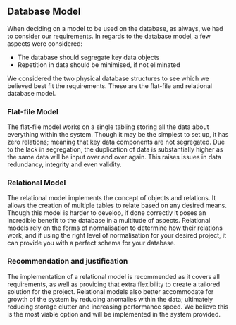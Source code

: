 ## Database Model

When deciding on a model to be used on the database, as always, we had to consider our requirements. In regards to the database model, a few aspects were considered:

* The database should segregate key data objects
* Repetition in data should be minimised, if not eliminated

We considered the two physical database structures to see which we believed best fit the requirements. These are the flat-file and relational database model.

### Flat-file Model

The flat-file model works on a single tabling storing all the data about everything within the system. Though it may be the simplest to set up, it has zero relations; meaning that key data components are not segregated. Due to the lack in segregation, the duplication of data is substantially higher as the same data will be input over and over again. This raises issues in data redundancy, integrity and even validity.

### Relational Model

The relational model implements the concept of objects and relations. It allows the creation of multiple tables to relate based on any desired means. Though this model is harder to develop, if done correctly it poses an incredible benefit to the database in a multitude of aspects. Relational models rely on the forms of normalisation to determine how their relations work, and if using the right level of normalisation for your desired project, it can provide you with a perfect schema for your database.


### Recommendation and justification

The implementation of a relational model is recommended as it covers all requirements, as well as providing that extra flexibility to create a tailored solution for the project. Relational models also better accommodate for growth of the system by reducing anomalies within the data; ultimately reducing storage clutter and increasing performance speed. We believe this is the most viable option and will be implemented in the system provided.